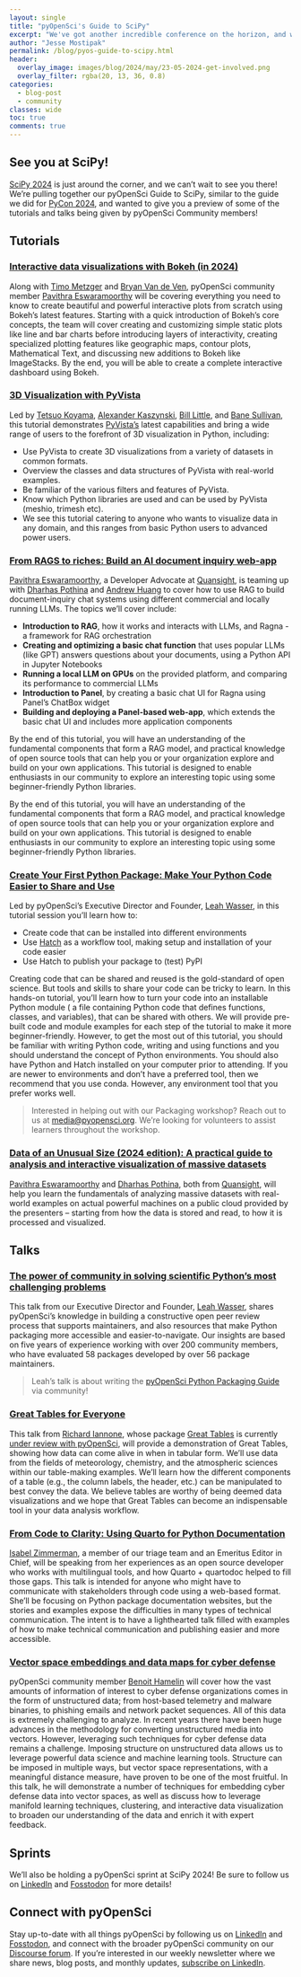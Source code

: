 ```yaml
---
layout: single
title: "pyOpenSci's Guide to SciPy"
excerpt: "We've got another incredible conference on the horizon, and wanted to share the talks, workshops, and sprints where you can find members of the pyOpenSci community!"
author: "Jesse Mostipak"
permalink: /blog/pyos-guide-to-scipy.html
header:
  overlay_image: images/blog/2024/may/23-05-2024-get-involved.png
  overlay_filter: rgba(20, 13, 36, 0.8)
categories:
  - blog-post
  - community
classes: wide
toc: true
comments: true
---
```

## <i class="fa-regular fa-handshake"></i> See you at SciPy!

[SciPy 2024](https://www.scipy2024.scipy.org/) is just around the corner, and we can’t wait to see you there! We’re pulling together our pyOpenSci Guide to SciPy, similar to the guide we did for [PyCon 2024](https://www.pyopensci.org/blog/pyos-guide-to-pyconus-2024.html), and wanted to give you a preview of some of the tutorials and talks being given by pyOpenSci Community members!

## <i class="fa-solid fa-chalkboard-user"></i> Tutorials

### [Interactive data visualizations with Bokeh (in 2024)](https://cfp.scipy.org/2024/talk/JRLMLD/)
Along with [Timo Metzger](https://cfp.scipy.org/2024/speaker/HMRG3H/) and [Bryan Van de Ven](https://cfp.scipy.org/2024/speaker/BBLFMK/), pyOpenSci community member [Pavithra Eswaramoorthy](https://www.linkedin.com/in/pavithraes/) will be covering everything you need to know to create beautiful and powerful interactive plots from scratch using Bokeh’s latest features. Starting with a quick introduction of Bokeh’s core concepts, the team will cover creating and customizing simple static plots like line and bar charts before introducing layers of interactivity, creating specialized plotting features like geographic maps, contour plots, Mathematical Text, and discussing new additions to Bokeh like ImageStacks. By the end, you will be able to create a complete interactive dashboard using Bokeh.

### [3D Visualization with PyVista](https://cfp.scipy.org/2024/talk/GKGRWE/)
Led by [Tetsuo Koyama](https://cfp.scipy.org/2024/speaker/WY7NA9/), [Alexander Kaszynski](https://cfp.scipy.org/2024/speaker/3RXHG8/), [Bill Little](https://cfp.scipy.org/2024/speaker/FDVWDN/), and [Bane Sullivan](https://www.linkedin.com/in/bane-sullivan/), this tutorial demonstrates [PyVista’s](https://github.com/pyvista/pyvista) latest capabilities and bring a wide range of users to the forefront of 3D visualization in Python, including:
* Use PyVista to create 3D visualizations from a variety of datasets in common formats.
* Overview the classes and data structures of PyVista with real-world examples.
* Be familiar of the various filters and features of PyVista.
* Know which Python libraries are used and can be used by PyVista (meshio, trimesh etc).
* We see this tutorial catering to anyone who wants to visualize data in any domain, and this ranges from basic Python users to advanced power users.

### [From RAGS to riches: Build an AI document inquiry web-app](https://cfp.scipy.org/2024/talk/W3ZJWG/)
[Pavithra Eswaramoorthy](https://cfp.scipy.org/2024/speaker/QGMGFB/), a Developer Advocate at [Quansight](https://quansight.com/), is teaming up with [Dharhas Pothina](https://cfp.scipy.org/2024/speaker/EKHUEY/) and [Andrew Huang](https://cfp.scipy.org/2024/speaker/QSLXKW/) to cover how to use RAG to build document-inquiry chat systems using different commercial and locally running LLMs. The topics we’ll cover include:
* **Introduction to RAG**, how it works and interacts with LLMs, and Ragna - a framework for RAG orchestration
* **Creating and optimizing a basic chat function** that uses popular LLMs (like GPT) answers questions about your documents, using a Python API in Jupyter Notebooks
* **Running a local LLM on GPUs** on the provided platform, and comparing its performance to commercial LLMs
* **Introduction to Panel**, by creating a basic chat UI for Ragna using Panel’s ChatBox widget
* **Building and deploying a Panel-based web-app**, which extends the basic chat UI and includes more application components

By the end of this tutorial, you will have an understanding of the fundamental components that form a RAG model, and practical knowledge of open source tools that can help you or your organization explore and build on your own applications. This tutorial is designed to enable enthusiasts in our community to explore an interesting topic using some beginner-friendly Python libraries.

By the end of this tutorial, you will have an understanding of the fundamental components that form a RAG model, and practical knowledge of open source tools that can help you or your organization explore and build on your own applications. This tutorial is designed to enable enthusiasts in our community to explore an interesting topic using some beginner-friendly Python libraries.

### [Create Your First Python Package: Make Your Python Code Easier to Share and Use](https://cfp.scipy.org/2024/talk/QT9GBY/)
Led by pyOpenSci’s Executive Director and Founder, [Leah Wasser](https://github.com/lwasser), in this tutorial session you’ll learn how to:
* Create code that can be installed into different environments
* Use [Hatch](https://hatch.pypa.io/latest/) as a workflow tool, making setup and installation of your code easier
* Use Hatch to publish your package to (test) PyPI

Creating code that can be shared and reused is the gold-standard of open science. But tools and skills to share your code can be tricky to learn. In this hands-on tutorial, you’ll learn how to turn your code into an installable Python module ( a file containing Python code that defines functions, classes, and variables), that can be shared with others. We will provide pre-built code and module examples for each step of the tutorial to make it more beginner-friendly. However, to get the most out of this tutorial, you should be familiar with writing Python code, writing and using functions and you should understand the concept of Python environments. You should also have Python and Hatch installed on your computer prior to attending. If you are newer to environments and don’t have a preferred tool, then we recommend that you use conda. However, any environment tool that you prefer works well.

> Interested in helping out with our Packaging workshop? Reach out to us at [media@pyopensci.org](mailto:media@pyopensci.org). We’re looking for volunteers to assist learners throughout the workshop.

### [Data of an Unusual Size (2024 edition): A practical guide to analysis and interactive visualization of massive datasets](https://cfp.scipy.org/2024/talk/UKLNLQ/)

[Pavithra Eswaramoorthy](https://cfp.scipy.org/2024/speaker/QGMGFB/) and [Dharhas Pothina](https://cfp.scipy.org/2024/speaker/EKHUEY/), both from [Quansight](https://quansight.com/), will help you learn the fundamentals of analyzing massive datasets with real-world examples on actual powerful machines on a public cloud provided by the presenters – starting from how the data is stored and read, to how it is processed and visualized.

## <i class="fa-regular fa-comments"></i> Talks

### [The power of community in solving scientific Python’s most challenging problems](https://cfp.scipy.org/2024/talk/AMTLJ7/)
This talk from our Executive Director and Founder, [Leah Wasser](https://github.com/lwasser), shares pyOpenSci’s knowledge in building a constructive open peer review process that supports maintainers, and also resources that make Python packaging more accessible and easier-to-navigate. Our insights are based on five years of experience working with over 200 community members, who have evaluated 58 packages developed by over 56 package maintainers.

> Leah’s talk is about writing the [pyOpenSci Python Packaging Guide](https://www.pyopensci.org/python-package-guide/) via community!

### [Great Tables for Everyone](https://cfp.scipy.org/2024/talk/BRMQRW/)
This talk from [Richard Iannone](https://www.linkedin.com/in/richard-iannone-a5640017/), whose package [Great Tables](https://posit-dev.github.io/great-tables/articles/intro.html) is currently [under review with pyOpenSci](https://github.com/pyOpenSci/software-submission/issues/202), will provide a demonstration of Great Tables, showing how data can come alive in when in tabular form. We’ll use data from the fields of meteorology, chemistry, and the atmospheric sciences within our table-making examples. We’ll learn how the different components of a table (e.g., the column labels, the header, etc.) can be manipulated to best convey the data. We believe tables are worthy of being deemed data visualizations and we hope that Great Tables can become an indispensable tool in your data analysis workflow.

### [From Code to Clarity: Using Quarto for Python Documentation](https://cfp.scipy.org/2024/talk/GFGSTS/)
[Isabel Zimmerman](https://www.linkedin.com/in/isabel-zimmerman/), a member of our triage team and an Emeritus Editor in Chief, will be speaking from her experiences as an open source developer who works with multilingual tools, and how Quarto + quartodoc helped to fill those gaps. This talk is intended for anyone who might have to communicate with stakeholders through code using a web-based format. She’ll be focusing on Python package documentation websites, but the stories and examples expose the difficulties in many types of technical communication. The intent is to have a lighthearted talk filled with examples of how to make technical communication and publishing easier and more accessible.

### [Vector space embeddings and data maps for cyber defense](https://cfp.scipy.org/2024/talk/STUXTH/)
pyOpenSci community member [Benoit Hamelin](https://www.linkedin.com/in/benoit-hamelin-43a44668/) will cover how the vast amounts of information of interest to cyber defense organizations comes in the form of unstructured data; from host-based telemetry and malware binaries, to phishing emails and network packet sequences. All of this data is extremely challenging to analyze. In recent years there have been huge advances in the methodology for converting unstructured media into vectors. However, leveraging such techniques for cyber defense data remains a challenge.
Imposing structure on unstructured data allows us to leverage powerful data science and machine learning tools. Structure can be imposed in multiple ways, but vector space representations, with a meaningful distance measure, have proven to be one of the most fruitful.
In this talk, he will demonstrate a number of techniques for embedding cyber defense data into vector spaces, as well as discuss how to leverage manifold learning techniques, clustering, and interactive data visualization to broaden our understanding of the data and enrich it with expert feedback.

## <i class="fa-solid fa-person-running"></i> Sprints
We’ll also be holding a pyOpenSci sprint at SciPy 2024! Be sure to follow us on [LinkedIn](https://www.linkedin.com/company/pyopensci) and [Fosstodon](https://fosstodon.org/@pyOpenSci) for more details!

## <i class="fa-solid fa-link"></i> Connect with pyOpenSci

Stay up-to-date with all things pyOpenSci by following us on [LinkedIn](https://linkedin.com/company/pyopensci
) and [Fosstodon](https://fosstodon.org/@pyOpenSci), and connect with the broader pyOpenSci community on our [Discourse forum](https://pyopensci.discourse.group/). If you’re interested in our weekly newsletter where we share news, blog posts, and monthly updates, [subscribe on LinkedIn](https://www.bit.ly/pyOSNewsletter).